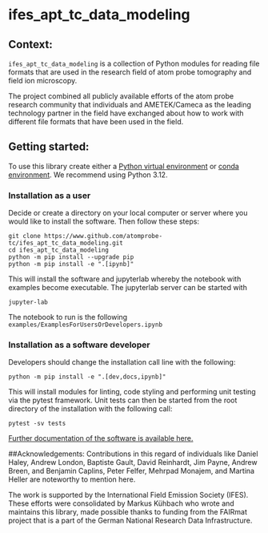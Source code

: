 # ifes_apt_tc_data_modeling

## Context:
`ifes_apt_tc_data_modeling` is a collection of Python modules for reading file formats
that are used in the research field of atom probe tomography and field ion microscopy.

The project combined all publicly available efforts of the atom probe research community
that individuals and AMETEK/Cameca as the leading technology partner in the field have
exchanged about how to work with different file formats that have been used in the field.

## Getting started:
To use this library create either a [Python virtual environment](https://docs.python.org/3/library/venv.html) or [conda environment](https://www.anaconda.com/docs/tools/working-with-conda/environments). We recommend using Python 3.12.

### Installation as a user
Decide or create a directory on your local computer or server where you would like to
install the software. Then follow these steps:

```
git clone https://www.github.com/atomprobe-tc/ifes_apt_tc_data_modeling.git
cd ifes_apt_tc_data_modeling
python -m pip install --upgrade pip
python -m pip install -e ".[ipynb]"
```
This will install the software and jupyterlab whereby the notebook with examples become executable.
The jupyterlab server can be started with

```
jupyter-lab
```

The notebook to run is the following `examples/ExamplesForUsersOrDevelopers.ipynb`

### Installation as a software developer
Developers should change the installation call line with the following:

```
python -m pip install -e ".[dev,docs,ipynb]"
```

This will install modules for linting, code styling and performing unit testing via the pytest framework.
Unit tests can then be started from the root directory of the installation with the following call:

```
pytest -sv tests
```

[Further documentation of the software is available here.]()

##Acknowledgements:
Contributions in this regard of individuals like Daniel Haley, Andrew London, Baptiste Gault,
David Reinhardt, Jim Payne, Andrew Breen, and Benjamin Caplins, Peter Felfer,
Mehrpad Monajem, and Martina Heller are noteworthy to mention here.

The work is supported by the International Field Emission Society (IFES). These efforts were
consolidated by Markus Kühbach who wrote and maintains this library, made possible thanks
to funding from the FAIRmat project that is a part of the German National Research Data Infrastructure.
